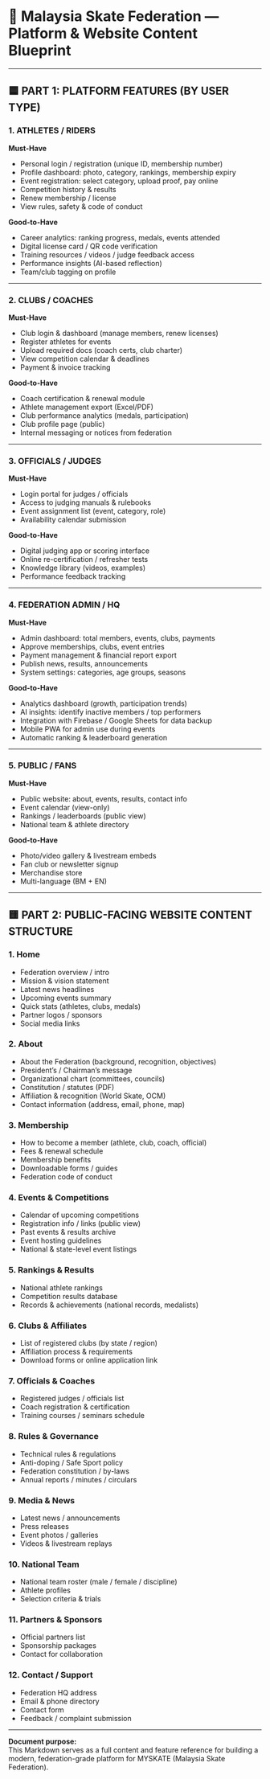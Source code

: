 
# 🏁 Malaysia Skate Federation — Platform & Website Content Blueprint

---

## 🟦 PART 1: PLATFORM FEATURES (BY USER TYPE)

### 1. ATHLETES / RIDERS

**Must-Have**
- Personal login / registration (unique ID, membership number)
- Profile dashboard: photo, category, rankings, membership expiry
- Event registration: select category, upload proof, pay online
- Competition history & results
- Renew membership / license
- View rules, safety & code of conduct

**Good-to-Have**
- Career analytics: ranking progress, medals, events attended
- Digital license card / QR code verification
- Training resources / videos / judge feedback access
- Performance insights (AI-based reflection)
- Team/club tagging on profile

---

### 2. CLUBS / COACHES

**Must-Have**
- Club login & dashboard (manage members, renew licenses)
- Register athletes for events
- Upload required docs (coach certs, club charter)
- View competition calendar & deadlines
- Payment & invoice tracking

**Good-to-Have**
- Coach certification & renewal module
- Athlete management export (Excel/PDF)
- Club performance analytics (medals, participation)
- Club profile page (public)
- Internal messaging or notices from federation

---

### 3. OFFICIALS / JUDGES

**Must-Have**
- Login portal for judges / officials
- Access to judging manuals & rulebooks
- Event assignment list (event, category, role)
- Availability calendar submission

**Good-to-Have**
- Digital judging app or scoring interface
- Online re-certification / refresher tests
- Knowledge library (videos, examples)
- Performance feedback tracking

---

### 4. FEDERATION ADMIN / HQ

**Must-Have**
- Admin dashboard: total members, events, clubs, payments
- Approve memberships, clubs, event entries
- Payment management & financial report export
- Publish news, results, announcements
- System settings: categories, age groups, seasons

**Good-to-Have**
- Analytics dashboard (growth, participation trends)
- AI insights: identify inactive members / top performers
- Integration with Firebase / Google Sheets for data backup
- Mobile PWA for admin use during events
- Automatic ranking & leaderboard generation

---

### 5. PUBLIC / FANS

**Must-Have**
- Public website: about, events, results, contact info
- Event calendar (view-only)
- Rankings / leaderboards (public view)
- National team & athlete directory

**Good-to-Have**
- Photo/video gallery & livestream embeds
- Fan club or newsletter signup
- Merchandise store
- Multi-language (BM + EN)

---

## 🟨 PART 2: PUBLIC-FACING WEBSITE CONTENT STRUCTURE

### 1. Home
- Federation overview / intro
- Mission & vision statement
- Latest news headlines
- Upcoming events summary
- Quick stats (athletes, clubs, medals)
- Partner logos / sponsors
- Social media links

### 2. About
- About the Federation (background, recognition, objectives)
- President’s / Chairman’s message
- Organizational chart (committees, councils)
- Constitution / statutes (PDF)
- Affiliation & recognition (World Skate, OCM)
- Contact information (address, email, phone, map)

### 3. Membership
- How to become a member (athlete, club, coach, official)
- Fees & renewal schedule
- Membership benefits
- Downloadable forms / guides
- Federation code of conduct

### 4. Events & Competitions
- Calendar of upcoming competitions
- Registration info / links (public view)
- Past events & results archive
- Event hosting guidelines
- National & state-level event listings

### 5. Rankings & Results
- National athlete rankings
- Competition results database
- Records & achievements (national records, medalists)

### 6. Clubs & Affiliates
- List of registered clubs (by state / region)
- Affiliation process & requirements
- Download forms or online application link

### 7. Officials & Coaches
- Registered judges / officials list
- Coach registration & certification
- Training courses / seminars schedule

### 8. Rules & Governance
- Technical rules & regulations
- Anti-doping / Safe Sport policy
- Federation constitution / by-laws
- Annual reports / minutes / circulars

### 9. Media & News
- Latest news / announcements
- Press releases
- Event photos / galleries
- Videos & livestream replays

### 10. National Team
- National team roster (male / female / discipline)
- Athlete profiles
- Selection criteria & trials

### 11. Partners & Sponsors
- Official partners list
- Sponsorship packages
- Contact for collaboration

### 12. Contact / Support
- Federation HQ address
- Email & phone directory
- Contact form
- Feedback / complaint submission

---

**Document purpose:**  
This Markdown serves as a full content and feature reference for building a modern, federation-grade platform for MYSKATE (Malaysia Skate Federation).
